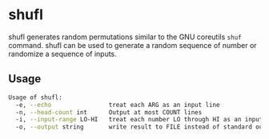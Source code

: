 shufl
=======

shufl generates random permutations similar to the GNU coreutils `shuf` command. shufl can be used to generate a random sequence of
number or randomize a sequence of inputs.

Usage
---

```bash
Usage of shufl:
  -e, --echo                treat each ARG as an input line
  -n, --head-count int      Output at most COUNT lines
  -i, --input-range LO-HI   treat each number LO through HI as an input line (default 0-0)
  -o, --output string       write result to FILE instead of standard output
```
